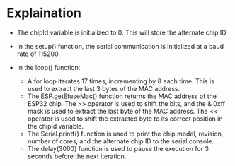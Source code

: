 # Explaination
- The chipId variable is initialized to 0. This will store the alternate chip ID.

- In the setup() function, the serial communication is initialized at a baud rate of 115200.

- In the loop() function:
    - A for loop iterates 17 times, incrementing by 8 each time. This is used to extract the last 3 bytes of the MAC address.
    - The ESP.getEfuseMac() function returns the MAC address of the ESP32 chip. The >> operator is used to shift the bits, and the & 0xff mask is used to extract the last byte of the MAC address. The << operator is used to shift the extracted byte to its correct position in the chipId variable.
    - The Serial.printf() function is used to print the chip model, revision, number of cores, and the alternate chip ID to the serial console.
    - The delay(3000) function is used to pause the execution for 3 seconds before the next iteration.
